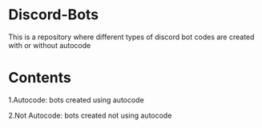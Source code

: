 # Discord-Bots
This is a repository where different types of discord bot codes are created with or without autocode 
# Contents
1.Autocode: bots created using autocode

2.Not Autocode: bots created not using autocode
